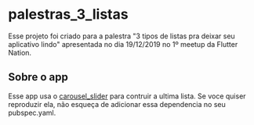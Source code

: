 # palestras_3_listas

Esse projeto foi criado para a palestra "3 tipos de listas pra deixar seu aplicativo lindo" apresentada no dia 19/12/2019 no 1º meetup da Flutter Nation.

## Sobre o app

Esse app usa o [carousel_slider](https://pub.dev/packages/carousel_slider) para contruir a ultima lista. Se voce quiser reproduzir ela, não esqueça de adicionar essa dependencia no seu pubspec.yaml.
